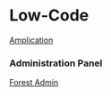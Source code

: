 # Low-Code

[Amplication](https://amplication.com/)

### Administration Panel
[Forest Admin](https://www.forestadmin.com/)


